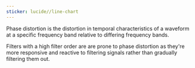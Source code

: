 ```yaml
---
sticker: lucide//line-chart
---
```

Phase distortion is the distortion in temporal characteristics of a waveform at a specific frequency band relative to differing frequency bands.

Filters with a high filter order are are prone to phase distortion as they're more responsive and reactive to filtering signals rather than gradually filtering them out.

